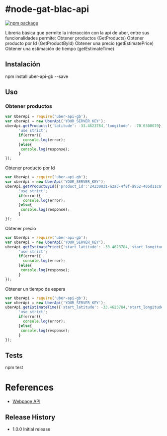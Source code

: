 #node-gat-blac-api
=========

[![npm package](https://nodei.co/npm/uber-api-gb.png?downloads=true&downloadRank=true&stars=true)](https://nodei.co/npm/uber-api-gb/)

Librería básica que permite la interacción con la api de uber, entre sus funcionalidades permite:
Obtener productos (GetProducts)
Obtener producto por Id (GetProductById)
Obtener una precio (getEstimatePrice)
Obtener una estimación de tiempo (getEstimateTime)

## Instalación

  npm install uber-api-gb --save

## Uso
### Obtener productos
```javascript
var UberApi = require('uber-api-gb');
var uberApi = new UberApi('YOUR_SERVER_KEY');
uberApi.getProducts({'latitude': -33.4623784,'longitude': -70.6300079},function(error,response){
      'use strict';
      if(error){
        console.log(error);
      }else{
       console.log(response);
      }
});
```
Obtener producto por Id
```javascript
var UberApi = require('uber-api-gb');
var uberApi = new UberApi('YOUR_SERVER_KEY');
uberApi.getProductById({'product_id':'24230831-a2a3-4f8f-a952-405d11caf343'},function(error,response){
      'use strict';
      if(error){
        console.log(error);
      }else{
       console.log(response);
      }
});
```
Obtener precio
```javascript
var UberApi = require('uber-api-gb');
var uberApi = new UberApi('YOUR_SERVER_KEY');
uberApi.getEstimatePrice({'start_latitude': -33.4623784,'start_longitude': -70.6300079, 'end_latitude': -33.3969994, 'end_longitude': -70.7958233},function(error,response){
      'use strict';
      if(error){
        console.log(error);
      }else{
       console.log(response);
      }
});
```
Obtener un tiempo de espera 
```javascript
var UberApi = require('uber-api-gb');
var uberApi = new UberApi('YOUR_SERVER_KEY');
uberApi.getEstimateTime({'start_latitude': -33.4623784,'start_longitude': -70.6300079},function(error,response){
      'use strict';
      if(error){
        console.log(error);
      }else{
       console.log(response);
      }
});
```

## Tests

  npm test

# References

- [Webpage API](http://www.gat-blac.com)

## Release History

* 1.0.0 Initial release
